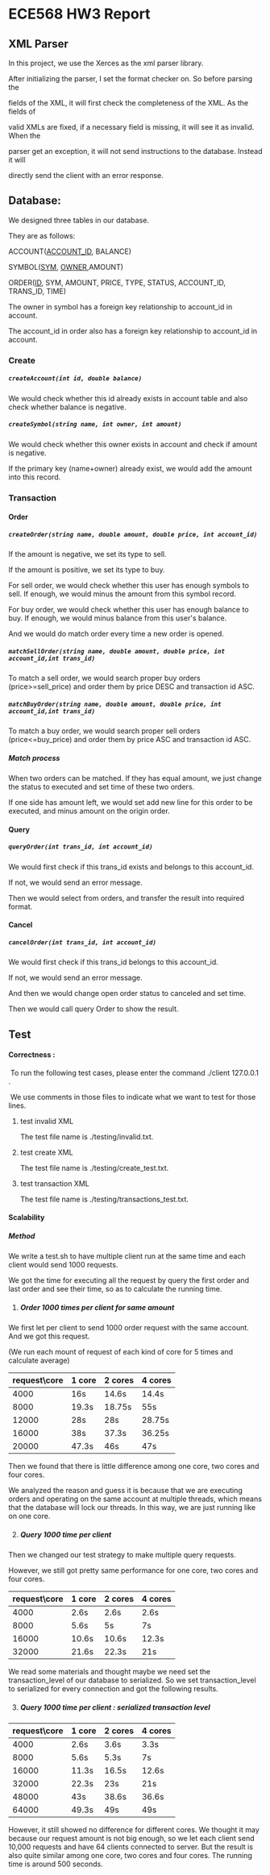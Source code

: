 # ECE568 HW3 Report



## XML Parser

In this project, we use the Xerces as the xml parser library. 

After initializing the parser, I set the format checker on. So before parsing the

fields of the XML, it will first check the completeness of the XML. As the fields of

valid XMLs are fixed, if a necessary field is missing, it will see it as invalid. When the

parser get an exception, it will not send instructions to the database. Instead it will

directly send the client with an error response. 

## Database:

We designed three tables in our database.

They are as follows:

ACCOUNT(<u>ACCOUNT_ID</u>, BALANCE)

SYMBOL(<u>SYM</u>, <u>OWNER</u>,AMOUNT)

ORDER(<u>ID</u>, SYM, AMOUNT, PRICE, TYPE, STATUS, ACCOUNT_ID, TRANS_ID, TIME)

The owner in symbol has a foreign key relationship to account_id in account.

The account_id in order also has a foreign key relationship to account_id in account.

### Create

##### `createAccount(int id, double balance)`

We would check whether this id already exists in account table and also check whether balance is negative.

##### `createSymbol(string name, int owner, int amount)`

We would check whether this owner exists in account and check if amount is negative.

If the primary key (name+owner) already exist, we would add the amount into this record.

### Transaction

#### Order

##### `createOrder(string name, double amount, double price, int account_id)`

If the amount is negative, we set its type to sell.

If the amount is positive, we set its type to buy.

For sell order, we would check whether this user has enough symbols to sell. If enough, we would minus the amount from this symbol record.

For buy order, we would check whether this user has enough balance to buy. If enough, we would minus balance from this user's balance.

And we would do match order every time a new order is opened.

##### `matchSellOrder(string name, double amount, double price, int account_id,int trans_id)`

To match a sell order, we would search proper buy orders (price>=sell_price) and order them by price DESC and transaction id ASC. 

##### `matchBuyOrder(string name, double amount, double price, int account_id,int trans_id)`

To match a buy order, we would search proper sell orders (price<=buy_price) and order them by price ASC and transaction id ASC. 

##### Match process

When two orders can be matched. If they has equal amount, we just change the status to executed and set time of these two orders.

If one side has amount left, we would set add new line for this order to be executed, and minus amount on the origin order.

#### Query

##### `queryOrder(int trans_id, int account_id)`

We would first check if this trans_id exists and belongs to this account_id.

If not, we would send an error message.

Then we would select from orders, and transfer the result into required format.

#### Cancel

##### `cancelOrder(int trans_id, int account_id)`

We would first check if this trans_id belongs to this account_id.

If not, we would send an error message.

And then we would change open order status to canceled and set time.

Then we would call query Order to show the result.



## Test

#### Correctness : 

​	To run the following test cases, please enter the command ./client 127.0.0.1 <file name>.

​	We use comments in those files to indicate what we want to test for those lines.

1. test invalid XML

   The test file name is ./testing/invalid.txt.

2. test create XML

   The test file name is ./testing/create_test.txt.

3. test transaction XML

   The test file name is ./testing/transactions_test.txt.



#### Scalability

##### Method

We write a test.sh to have multiple client run at the same time and each client would send 1000 requests.

We got the time for executing all the request by query the first order and last order and see their time, so as to calculate the running time.

1. ##### Order 1000 times per client for same amount

We first let per client to send 1000 order request with the same account. And we got this request.

(We run each mount of request of each kind of core for 5 times and calculate average)

| request\core | 1 core | 2 cores | 4 cores |
| ------------ | ------ | ------- | ------- |
| 4000         | 16s    | 14.6s   | 14.4s   |
| 8000         | 19.3s  | 18.75s  | 55s     |
| 12000        | 28s    | 28s     | 28.75s  |
| 16000        | 38s    | 37.3s   | 36.25s  |
| 20000        | 47.3s  | 46s     | 47s     |

Then we found that there is little difference among one core, two cores and four cores.

We analyzed the reason and guess it is because that we are executing orders and operating on the same account at multiple threads, which means that the database will lock our threads. In this way, we are just running like on one core.

2. ##### Query 1000 time per client

Then we changed our test strategy to make multiple query requests.

However, we still got pretty same performance for one core, two cores and four cores.

| request\core | 1 core | 2 cores | 4 cores |
| ------------ | ------ | ------- | ------- |
| 4000         | 2.6s   | 2.6s    | 2.6s    |
| 8000         | 5.6s   | 5s      | 7s      |
| 16000        | 10.6s  | 10.6s   | 12.3s   |
| 32000        | 21.6s  | 22.3s   | 21s     |

We read some materials and thought maybe we need set the transaction_level of our database to serialized. So we set transaction_level to serialized for every connection and got the following results.

3. ##### Query 1000 time per client : serialized transaction level

| request\core | 1 core | 2 cores | 4 cores |
| ------------ | ------ | ------- | ------- |
| 4000         | 2.6s   | 3.6s    | 3.3s    |
| 8000         | 5.6s   | 5.3s    | 7s      |
| 16000        | 11.3s  | 16.5s   | 12.6s   |
| 32000        | 22.3s  | 23s     | 21s     |
| 48000        | 43s    | 38.6s   | 36.6s   |
| 64000        | 49.3s  | 49s     | 49s     |

However, it still showed no difference for different cores. We thought it may because our request amount is not big enough, so we let each client send 10,000 requests and have 64 clients connected to server. But the result is also quite similar among one core, two cores and four cores. The running time is around 500 seconds.

